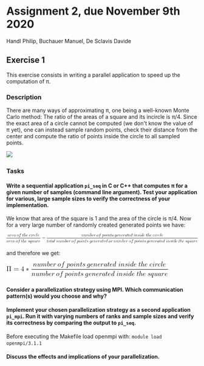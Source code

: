 # Assignment 2, due November 9th 2020
Handl Philip, Buchauer Manuel, De Sclavis Davide


## Exercise 1

This exercise consists in writing a parallel application to speed up the computation of π.

### Description

There are many ways of approximating π, one being a well-known Monte Carlo method: The ratio of the areas of a square and its incircle is π/4. Since the exact area of a circle cannot be computed (we don't know the value of π yet), one can instead sample random points, check their distance from the center and compute the ratio of points inside the circle to all sampled points.

<img src="https://upload.wikimedia.org/wikipedia/commons/2/20/MonteCarloIntegrationCircle.svg" width="40%">

### Tasks

#### Write a sequential application `pi_seq` in C or C++ that computes π for a given number of samples (command line argument). Test your application for various, large sample sizes to verify the correctness of your implementation.
We know that area of the square is 1 and the area of the circle is π/4.
Now for a very large number of randomly created generated points we have:


<img src="./pictures/formula1.png"> 

and therefore we get:


<img src="./pictures/formula2.png"> 

#### Consider a parallelization strategy using MPI. Which communication pattern(s) would you choose and why?

#### Implement your chosen parallelization strategy as a second application `pi_mpi`. Run it with varying numbers of ranks and sample sizes and verify its correctness by comparing the output to `pi_seq`.

Before executing the Makefile load openmpi with: `module load openmpi/3.1.1`

#### Discuss the effects and implications of your parallelization.
